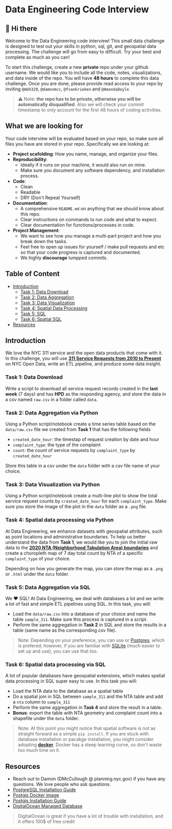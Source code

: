 # Data Engineering Code Interview

## 👋 Hi there

Welcome to the Data Engineering code interview! This small data challenge is designed to test out your skills in python, sql, git, and geospatial data processing. The challenge will go from easy to difficult.  Try your best and complete as much as you can!

To start this challenge, create a new **private** repo under your github username. We would like you to include all the code, notes, visualizations, and data inside of the repo. You will have **48 hours** to complete this data challenge. Once you are done, please provide read access to your repo by inviting `@mbh329`, `@damonmcc`, `@fvankrieken` and `@AmandaDoyle`

> ⚠️ Note: **the repo has to be private, otherwise you will be automatically disqualified**. Also we will check your commit timestamp to only account for the first 48 hours of coding activities.

## What we are looking for

Your code interview will be evaluated based on your repo, so make sure all files you have are stored in your repo. Specifically we are looking at:

- **Project scafolding**: How you name, manage, and organize your files.
- **Reproducibility**:
  - Ideally if it runs on your machine, it would also run on mine.
  - Make sure you document any software dependency, and installation process.
- **Code**:
  - Clean
  - Readable
  - DRY (Don't Repeat Yourself)
- **Documentation**:
  - A comprehensive `README.md` on anything that we should know about this repo.
  - Clear instructions on commands to run code and what to expect.
  - Clear documentation for functions/processes in code.
- **Project Management**:
  - We want to see how you manage a multi-part project and how you break down the tasks.
  - Feel free to open up issues for yourself / make pull requests and etc so that your code progress is captured and documented.
  - We highly **discourage** lumpped commits.

## Table of Content

- [Introduction](#introduction)
  - [Task 1: Data Download](#task-1-data-download)
  - [Task 2: Data Aggregation](#task-2-data-aggregation-via-python)
  - [Task 3: Data Visualization](#task-3-data-visualization-via-python)
  - [Task 4: Spatial Data Processing](#task-4-spatial-data-processing-via-python)
  - [Task 5: SQL](#task-5-Data-Aggregation-via-SQL)
  - [Task 6: Spatial SQL](#task-6-Spatial-data-processing-via-SQL)
- [Resources](#resources)

## Introduction

We love the NYC 311 service and the open data products that come with it. In this challenge, you will use **[311 Service Requests from 2010 to Present](https://data.cityofnewyork.us/Social-Services/311-Service-Requests-from-2010-to-Present/erm2-nwe9)** on NYC Open Data, write an ETL pipeline, and produce some data insight.

### Task 1: Data Download

Write a script to download all service request records created in the **last week** (7 days) and has **HPD** as the responding agency, and store the data in a csv named `raw.csv` in a folder called `data`.

### Task 2: Data Aggregation via Python

Using a Python script/notebook create a time series table based on the `data/raw.csv` file we created from **Task 1** that has the following fields

- `created_date_hour`: the timestap of request creation by date and hour
- `complaint_type`: the type of the complaint
- `count`: the count of service requests by `complaint_type` by `created_date_hour`

Store this table in a csv under the `data` folder with a csv file name of your choice.

### Task 3: Data Visualization via Python

Using a Python script/notebook create a multi-line plot to show the total service request counts by `created_date_hour` for each `complaint_type`. Make sure you store the image of the plot in the `data` folder as a `.png` file.

### Task 4: Spatial data processing via Python

At Data Engineering, we enhance datasets with geospatial attributes, such as point locations and administrative boundaries. To help us better understand the data from **Task 1**, we would like you to join the initial raw data to the **[2020 NTA (Neighborhood Tabulation Area) boundaries](https://www1.nyc.gov/site/planning/data-maps/open-data/census-download-metadata.page)** and create a choropleth map of 7 day total count by NTA of a specific `complaint_type` of your choice.

Depending on how you generate the map, you can store the map as a `.png` or `.html` under the `data` folder.

### Task 5: Data Aggregation via SQL

We ❤️ SQL! At Data Engineering, we deal with databases a lot and we write a lot of fast and simple ETL pipelines using SQL. In this task, you will:

- Load the `data/raw.csv` into a database of your choice and name the table `sample_311`. Make sure this process is captured in a script.
- Perform the same aggregation in **Task 2** in SQL and store the results in a table (same name as the corresponding csv file).

> Note: Depending on your preference, you can use or [Postgres](https://www.postgresql.org/), which is prefered; however, if you are familiar with [SQLite](https://docs.python.org/3/library/sqlite3.html) (much easier to set up and use), you can use that too.

### Task 6: Spatial data processing via SQL

A lot of popular databases have geospatial extensions, which makes spatial data processing in SQL super easy to use. In this task you will:

- Load the NTA data to the database as a spatial table
- Do a spatial join in SQL between `sample_311` and the NTA table and add a `nta` column to `sample_311`
- Perform the same aggregation in **Task 4** and store the result in a table.
- **Bonus**: export the table with NTA geometry and complaint count into a shapefile under the `data` folder.

> Note: At this point you might notice that spatial software is not as straight forward as a simple `pip install`. If you are stuck with database installation or pacakge installation, you might consider adopting **[docker](https://www.docker.com/)**. Docker has a steep learning curve, so don't waste too much time on it.

## Resources

- Reach out to Damon (DMcCullough @ planning.nyc.gov) if you have any questions. We love people who ask questions.
- [PostgreSQL Installation Guide](https://www.postgresql.org/download/)
- [Postgis Docker image](https://registry.hub.docker.com/r/postgis/postgis/)
- [Postgis Installation Guide](https://postgis.net/workshops/postgis-intro/installation.html)
- [DigitalOcean Managed Database](https://www.digitalocean.com/products/managed-databases/)

> DigitalOcean is great if you have a lot of trouble with installation, and it offers 100$ of free credit
